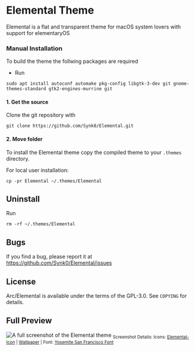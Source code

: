 # Elemental Theme
Elemental is a flat and transparent theme for macOS system lovers with support for elementaryOS

### Manual Installation
To build the theme the follwing packages are required 
* Run

`sudo apt install autoconf automake pkg-config libgtk-3-dev git gnome-themes-standard gtk2-engines-murrine git`

#### 1. Get the source
Clone the git repository with

`git clone https://github.com/Synk0/Elemental.git`

#### 2. Move folder
To install the Elemental theme copy the compiled theme to your `.themes` directory.

For local user installation:

`cp -pr Elemental ~/.themes/Elemental`

## Uninstall
Run

`rm -rf ~/.themes/Elemental`

## Bugs
If you find a bug, please report it at https://github.com/Synk0/Elemental/issues

## License
Arc/Elemental is available under the terms of the GPL-3.0. See `COPYING` for details.

## Full Preview
![A full screenshot of the Elemental theme](http://i.imgur.com/xHOE7fj.png)
<sub>Screenshot Details: Icons: [Elemental-Icon](https://github.com/Synk0/Elemental-Icon) | [Wallpaper](https://wallpaperscraft.com/download/clouds_milky_way_eclipse_light_68883/3840x2400) | Font: [Yosemite San Francisco Font](https://github.com/supermarin/YosemiteSanFranciscoFont)</sub>